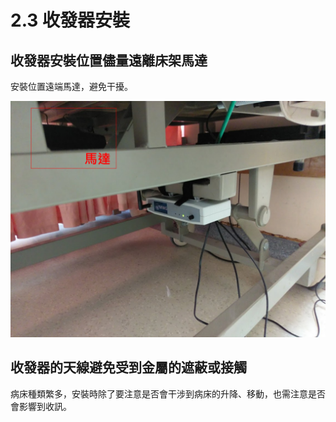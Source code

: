 # 2.3 收發器安裝

## 收發器安裝位置儘量遠離床架馬達

安裝位置遠端馬達，避免干擾。

![](../../.gitbook/assets/shou-fa-qi-an-zhuang-wei-zhi-jin-liang-yuan-li-chuang-jia-ma-da.png)

## 收發器的天線避免受到金屬的遮蔽或接觸

病床種類繁多，安裝時除了要注意是否會干涉到病床的升降、移動，也需注意是否會影響到收訊。



